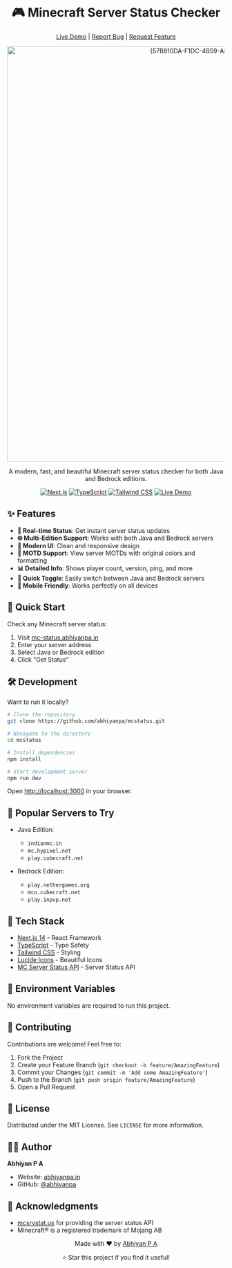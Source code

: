 <div align="center">

# 🎮 Minecraft Server Status Checker

[Live Demo](http://mc-status.abhiyanpa.in) | [Report Bug](https://github.com/abhiyanpa/mcstatus/issues) | [Request Feature](https://github.com/abhiyanpa/mcstatus/issues)

<img width="960" alt="{57B810DA-F1DC-4B59-A83D-3365B7853E2A}" src="https://github.com/user-attachments/assets/a202cbf2-d59f-4e52-b01e-4ab649274b59">


A modern, fast, and beautiful Minecraft server status checker for both Java and Bedrock editions.

[![Next.js](https://img.shields.io/badge/Next.js-14-black?style=for-the-badge&logo=next.js)](https://nextjs.org/)
[![TypeScript](https://img.shields.io/badge/TypeScript-4.9-blue?style=for-the-badge&logo=typescript)](https://www.typescriptlang.org/)
[![Tailwind CSS](https://img.shields.io/badge/Tailwind-3.3-38bdf8?style=for-the-badge&logo=tailwind-css)](https://tailwindcss.com/)
[![Live Demo](https://img.shields.io/badge/Demo-Live-brightgreen?style=for-the-badge&logo=vercel)](http://mc-status.abhiyanpa.in)

</div>

## ✨ Features

- **🚀 Real-time Status**: Get instant server status updates
- **🌐 Multi-Edition Support**: Works with both Java and Bedrock servers
- **💫 Modern UI**: Clean and responsive design
- **🎨 MOTD Support**: View server MOTDs with original colors and formatting
- **📊 Detailed Info**: Shows player count, version, ping, and more
- **🔄 Quick Toggle**: Easily switch between Java and Bedrock servers
- **📱 Mobile Friendly**: Works perfectly on all devices

## 🎯 Quick Start

Check any Minecraft server status:
1. Visit [mc-status.abhiyanpa.in](http://mc-status.abhiyanpa.in)
2. Enter your server address
3. Select Java or Bedrock edition
4. Click "Get Status"

## 🛠️ Development

Want to run it locally?

```bash
# Clone the repository
git clone https://github.com/abhiyanpa/mcstatus.git

# Navigate to the directory
cd mcstatus

# Install dependencies
npm install

# Start development server
npm run dev
```

Open [http://localhost:3000](http://localhost:3000) in your browser.

## 🌟 Popular Servers to Try

- Java Edition:
  - `indianmc.in`
  - `mc.hypixel.net`
  - `play.cubecraft.net`

- Bedrock Edition:
  - `play.nethergames.org`
  - `mco.cubecraft.net`
  - `play.inpvp.net`

## 🚀 Tech Stack

- [Next.js 14](https://nextjs.org/) - React Framework
- [TypeScript](https://www.typescriptlang.org/) - Type Safety
- [Tailwind CSS](https://tailwindcss.com/) - Styling
- [Lucide Icons](https://lucide.dev/) - Beautiful Icons
- [MC Server Status API](https://api.mcsrvstat.us/) - Server Status API

## 📝 Environment Variables

No environment variables are required to run this project.

## 🤝 Contributing

Contributions are welcome! Feel free to:

1. Fork the Project
2. Create your Feature Branch (`git checkout -b feature/AmazingFeature`)
3. Commit your Changes (`git commit -m 'Add some AmazingFeature'`)
4. Push to the Branch (`git push origin feature/AmazingFeature`)
5. Open a Pull Request

## 📜 License

Distributed under the MIT License. See `LICENSE` for more information.

## 👨‍💻 Author

**Abhiyan P A**
- Website: [abhiyanpa.in](https://abhiyanpa.in)
- GitHub: [@abhiyanpa](https://github.com/abhiyanpa)

## 🙏 Acknowledgments

- [mcsrvstat.us](https://mcsrvstat.us/) for providing the server status API
- Minecraft® is a registered trademark of Mojang AB

<div align="center">

Made with ❤️ by [Abhiyan P A](https://abhiyanpa.in)

⭐ Star this project if you find it useful!

</div>
